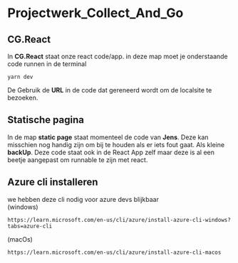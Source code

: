 # Projectwerk_Collect_And_Go

## CG.React  
In **CG.React** staat onze react code/app. in deze map moet je onderstaande code runnen in de terminal
```console
yarn dev 
```
De Gebruik de **URL** in de code dat gereneerd wordt om de localsite te bezoeken.  

## Statische pagina  
In de map **static page** staat momenteel de code van **Jens**. Deze kan misschien nog handig zijn om bij te houden als er iets fout gaat.
Als kleine **backUp**. Deze code staat ook in de React App zelf maar deze is al een beetje aangepast om runnable te zijn met react.



## Azure cli installeren
we hebben deze cli nodig voor azure devs blijkbaar  
(windows)  
```
https://learn.microsoft.com/en-us/cli/azure/install-azure-cli-windows?tabs=azure-cli
```
(macOs) 
```
https://learn.microsoft.com/en-us/cli/azure/install-azure-cli-macos
```



